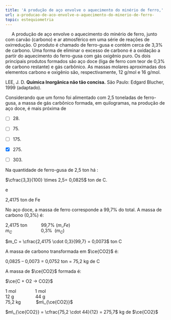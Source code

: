 ```yaml
---
title: 'A produção de aço envolve o aquecimento do minério de ferro,'
url: a-producao-de-aco-envolve-o-aquecimento-do-minerio-de-ferro-
topic: estequiometria
---
```



     A produção de aço envolve o aquecimento do minério de ferro, junto com carvão (carbono) e ar atmosférico em uma série de reações de oxirredução. O produto é chamado de ferro-gusa e contém cerca de 3,3% de carbono. Uma forma de eliminar o excesso de carbono é a oxidação a partir do aquecimento do ferro-gusa com gás oxigênio puro. Os dois principais produtos formados são aço doce (liga de ferro com teor de 0,3% de carbono restante) e gás carbônico. As massas molares aproximadas dos elementos carbono e oxigênio são, respectivamente, 12 g/mol e 16 g/mol.

LEE, J. D. **Química Inorgânica não tão concisa.** São Paulo: Edgard Blucher, 1999 (adaptado).

Considerando que um forno foi alimentado com 2,5 toneladas de ferro-gusa, a massa de gás carbônico formada, em quilogramas, na produção de aço doce, é mais próxima de



- [ ] 28\.
- [ ] 75\.
- [ ] 175\.
- [x] 275\.
- [ ] 303\.


Na quantidade de ferro-gusa de 2,5 ton há : 

$\cfrac{3,3}{100} \times 2,5= 0,0825$ ton de C.

e

2,4175 ton de Fe

No aço doce, a massa de ferro corresponde a 99,7% do total. A massa de carbono (0,3%) é:

2,4175 ton           99,7% ($m\_{Fe}$)\
$m_C$                       0,3%  ($m_C$)

$m_C = \cfrac{2,4175 \cdot 0,3}{99,7} = 0,0073$ ton C

A massa de carbono transformada em $\ce{CO2}$ é:

0,0825 – 0,0073 = 0,0752 ton = 75,2 kg de C

A massa de $\ce{CO2}$ formada é:

$\ce{C + O2 -> CO2}$

1 mol               1 mol\
12 g                 44 g\
75,2 kg            $m\_{\ce{CO2}}$

$m\_{\ce{CO2}} = \cfrac{75,2 \cdot 44}{12} = 275,7$ kg de $\ce{CO2}$
